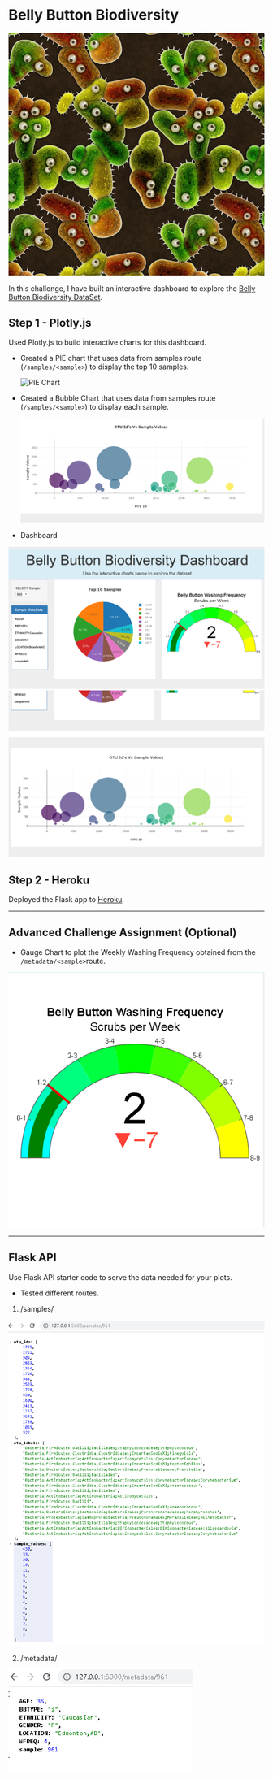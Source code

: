 # Belly Button Biodiversity

![Bacteria by filterforge.com](Images/bacteria_by_filterforgedotcom.jpg)

In this challenge, I have built an interactive dashboard to explore the [Belly Button Biodiversity DataSet](http://robdunnlab.com/projects/belly-button-biodiversity/).

## Step 1 - Plotly.js

Used Plotly.js to build interactive charts for this dashboard.

* Created a PIE chart that uses data from samples route (`/samples/<sample>`) to display the top 10 samples.

  ![PIE Chart](Images/pie_chart.png)

* Created a Bubble Chart that uses data from samples route (`/samples/<sample>`) to display each sample.

  ![Bubble Chart](Images/bubble_chart.png)

* Dashboard

![Example Dashboard Page](Images/dashboard_part1.png)
![Example Dashboard Page](Images/dashboard_part2.png)

## Step 2 - Heroku

Deployed the  Flask app to [Heroku](https://belly-button-dash-app.herokuapp.com/).

- - -

## Advanced Challenge Assignment (Optional)

* Gauge Chart to plot the Weekly Washing Frequency obtained from the `/metadata/<sample>`route.

![Weekly Washing Frequency Gauge](Images/gauge.png)

- - -

## Flask API

Use Flask API starter code to serve the data needed for your plots.

* Tested different routes.

1. /samples/<sample>

![route1](Images/route1-2.png)

2. /metadata/<sample>

![route1](Images/route2-2.png)


